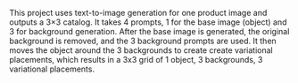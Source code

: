 This project uses text-to-image generation for one product image and outputs a 3×3 catalog. It takes 4 prompts, 1 for the base image (object) and 3 for background generation. After the base image is generated, the original background is removed, and the 3 background prompts are used. It then moves the object around the 3 backgrounds to create create variational placements, which results in a 3x3 grid of 1 object, 3 backgrounds, 3 variational placements. 
